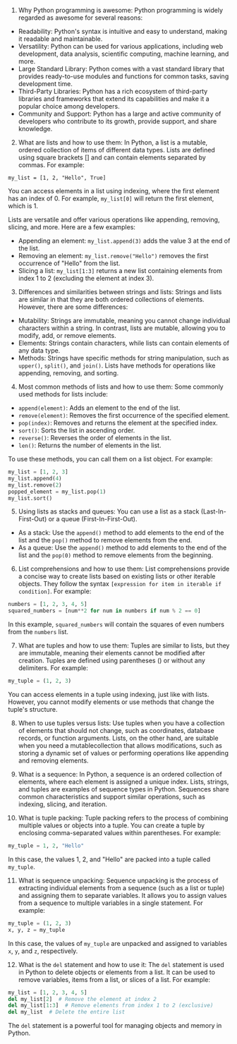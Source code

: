 1. Why Python programming is awesome:
Python programming is widely regarded as awesome for several reasons:
- Readability: Python's syntax is intuitive and easy to understand, making it readable and maintainable.
- Versatility: Python can be used for various applications, including web development, data analysis, scientific computing, machine learning, and more.
- Large Standard Library: Python comes with a vast standard library that provides ready-to-use modules and functions for common tasks, saving development time.
- Third-Party Libraries: Python has a rich ecosystem of third-party libraries and frameworks that extend its capabilities and make it a popular choice among developers.
- Community and Support: Python has a large and active community of developers who contribute to its growth, provide support, and share knowledge.

2. What are lists and how to use them:
In Python, a list is a mutable, ordered collection of items of different data types. Lists are defined using square brackets [] and can contain elements separated by commas. For example:
```
my_list = [1, 2, "Hello", True]
```
You can access elements in a list using indexing, where the first element has an index of 0. For example, `my_list[0]` will return the first element, which is 1.

Lists are versatile and offer various operations like appending, removing, slicing, and more. Here are a few examples:
- Appending an element: `my_list.append(3)` adds the value 3 at the end of the list.
- Removing an element: `my_list.remove("Hello")` removes the first occurrence of "Hello" from the list.
- Slicing a list: `my_list[1:3]` returns a new list containing elements from index 1 to 2 (excluding the element at index 3).

3. Differences and similarities between strings and lists:
Strings and lists are similar in that they are both ordered collections of elements. However, there are some differences:
- Mutability: Strings are immutable, meaning you cannot change individual characters within a string. In contrast, lists are mutable, allowing you to modify, add, or remove elements.
- Elements: Strings contain characters, while lists can contain elements of any data type.
- Methods: Strings have specific methods for string manipulation, such as `upper()`, `split()`, and `join()`. Lists have methods for operations like appending, removing, and sorting.

4. Most common methods of lists and how to use them:
Some commonly used methods for lists include:
- `append(element)`: Adds an element to the end of the list.
- `remove(element)`: Removes the first occurrence of the specified element.
- `pop(index)`: Removes and returns the element at the specified index.
- `sort()`: Sorts the list in ascending order.
- `reverse()`: Reverses the order of elements in the list.
- `len()`: Returns the number of elements in the list.

To use these methods, you can call them on a list object. For example:
```python
my_list = [1, 2, 3]
my_list.append(4)
my_list.remove(2)
popped_element = my_list.pop(1)
my_list.sort()
```

5. Using lists as stacks and queues:
You can use a list as a stack (Last-In-First-Out) or a queue (First-In-First-Out).
- As a stack: Use the `append()` method to add elements to the end of the list and the `pop()` method to remove elements from the end.
- As a queue: Use the `append()` method to add elements to the end of the list and the `pop(0)` method to remove elements from the beginning.

6. List comprehensions and how to use them:
List comprehensions provide a concise way to create lists based on existing lists or other iterable objects. They follow the syntax `[expression for item in iterable if condition]`. For example:
```python
numbers = [1, 2, 3, 4, 5]
squared_numbers = [num**2 for num in numbers if num % 2 == 0]
```
In this example, `squared_numbers` will contain the squares of even numbers from the `numbers` list.

7. What are tuples and how to use them:
Tuples are similar to lists, but they are immutable, meaning their elements cannot be modified after creation. Tuples are defined using parentheses () or without any delimiters. For example:
```python
my_tuple = (1, 2, 3)
```
You can access elements in a tuple using indexing, just like with lists. However, you cannot modify elements or use methods that change the tuple's structure.

8. When to use tuples versus lists:
Use tuples when you have a collection of elements that should not change, such as coordinates, database records, or function arguments. Lists, on the other hand, are suitable when you need a mutablecollection that allows modifications, such as storing a dynamic set of values or performing operations like appending and removing elements.

9. What is a sequence:
In Python, a sequence is an ordered collection of elements, where each element is assigned a unique index. Lists, strings, and tuples are examples of sequence types in Python. Sequences share common characteristics and support similar operations, such as indexing, slicing, and iteration.

10. What is tuple packing:
Tuple packing refers to the process of combining multiple values or objects into a tuple. You can create a tuple by enclosing comma-separated values within parentheses. For example:
```python
my_tuple = 1, 2, "Hello"
```
In this case, the values 1, 2, and "Hello" are packed into a tuple called `my_tuple`.

11. What is sequence unpacking:
Sequence unpacking is the process of extracting individual elements from a sequence (such as a list or tuple) and assigning them to separate variables. It allows you to assign values from a sequence to multiple variables in a single statement. For example:
```python
my_tuple = (1, 2, 3)
x, y, z = my_tuple
```
In this case, the values of `my_tuple` are unpacked and assigned to variables `x`, `y`, and `z`, respectively.

12. What is the `del` statement and how to use it:
The `del` statement is used in Python to delete objects or elements from a list. It can be used to remove variables, items from a list, or slices of a list. For example:
```python
my_list = [1, 2, 3, 4, 5]
del my_list[2]  # Remove the element at index 2
del my_list[1:3]  # Remove elements from index 1 to 2 (exclusive)
del my_list  # Delete the entire list
```
The `del` statement is a powerful tool for managing objects and memory in Python.
